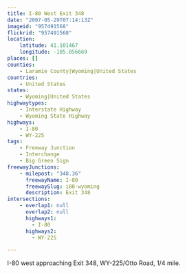 ```yaml
---
title: I-80 West Exit 348
date: "2007-05-29T07:14:13Z"
imageid: "957491568"
flickrid: "957491568"
location:
    latitude: 41.101467
    longitude: -105.056669
places: []
counties:
    - Laramie County|Wyoming|United States
countries:
    - United States
states:
    - Wyoming|United States
highwaytypes:
    - Interstate Highway
    - Wyoming State Highway
highways:
    - I-80
    - WY-225
tags:
    - Freeway Junction
    - Interchange
    - Big Green Sign
freewayJunctions:
    - milepost: "348.36"
      freewayName: I-80
      freewaySlug: i80-wyoming
      description: Exit 348
intersections:
    - overlap1: null
      overlap2: null
      highways1:
        - I-80
      highways2:
        - WY-225

---
```

I-80 west approaching Exit 348, WY-225/Otto Road, 1/4 mile.